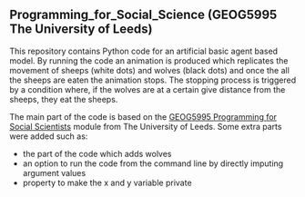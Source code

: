 ## Programming_for_Social_Science (GEOG5995 The University of Leeds)

This repository contains Python code for an artificial basic agent based model. By running the code an animation is produced which 
replicates the movement of sheeps (white dots) and wolves (black dots) and once the all the sheeps are eaten the animation stops. 
The stopping process is triggered by a condition where, if the wolves are at a certain give distance from the sheeps, they eat the sheeps. 

The main part of the code is based on the [GEOG5995 Programming for Social Scientists](http://www.geog.leeds.ac.uk/courses/computing/study/core-python-phd/)
module from The University of Leeds. Some extra parts were added such as:
* the part of the code which adds wolves
* an option to run the code from the command line by directly imputing argument values
* property to make the x and y variable private

